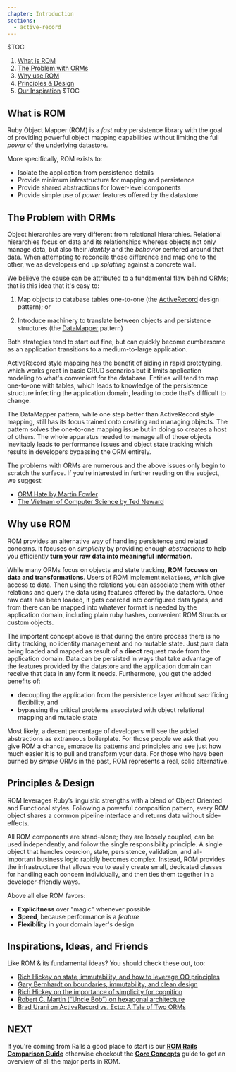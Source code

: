 ```yaml
---
chapter: Introduction
sections:
  - active-record
---
```


$TOC
  1. [What is ROM](#what-is-rom)
  2. [The Problem with ORMs](#the-problem-with-orms)
  3. [Why use ROM](#why-use-rom)
  4. [Principles & Design](#principles-amp-design)
  5. [Our Inspiration](#inspirations-ideas-and-friends)
$TOC

## What is ROM

Ruby Object Mapper (ROM) is a *fast* ruby persistence library with
the goal of providing powerful object mapping capabilities without limiting the
full *power* of the underlying datastore.

More specifically, ROM exists to:

* Isolate the application from persistence details
* Provide minimum infrastructure for mapping and persistence
* Provide shared abstractions for lower-level components
* Provide simple use of *power* features offered by the datastore

## The Problem with ORMs

Object hierarchies are very different from relational hierarchies. Relational
hierarchies focus on data and its relationships whereas objects not only manage
data, but also their *identity* and the *behavior* centered around that data.
When attempting to reconcile those difference and map one to the other, we as
developers end up *splatting* against a concrete wall.

We believe the cause can be attributed to a fundamental flaw behind ORMs; that
is this idea that it's easy to:

1. Map objects to database tables one-to-one (the
[ActiveRecord](https://en.wikipedia.org/wiki/Active_record_pattern) design
pattern); or

2. Introduce machinery to translate between objects and persistence structures
(the [DataMapper](https://en.wikipedia.org/wiki/Data_mapper_pattern) pattern)

Both strategies tend to start out fine, but can quickly become cumbersome as an
application transitions to a medium-to-large application.

ActiveRecord style mapping has the benefit of aiding in rapid prototyping, which works
great in basic CRUD scenarios but it limits application modeling to what's
convenient for the database. Entities will tend to map one-to-one with tables,
which leads to knowledge of the persistence structure infecting the application
domain, leading to code that's difficult to change.

The DataMapper pattern, while one step better than ActiveRecord style mapping,
still has its focus trained onto creating and managing objects. The pattern
solves the one-to-one mapping issue but in doing so creates a host of others.
The whole apparatus needed to manage all of those objects inevitably leads to
performance issues and object state tracking which results in developers
bypassing the ORM entirely.

The problems with ORMs are numerous and the above issues only begin to scratch
the surface. If you're interested in further reading on the subject, we suggest:

* [ORM Hate by Martin Fowler](https://martinfowler.com/bliki/OrmHate.html)
* [The Vietnam of Computer Science by Ted Neward](http://blogs.tedneward.com/post/the-vietnam-of-computer-science/)

## Why use ROM

ROM provides an alternative way of handling persistence and related concerns.
It focuses on *simplicity* by providing enough *abstractions* to help you
efficiently **turn your raw data into meaningful information**. 

While many ORMs focus on objects and state tracking, **ROM focuses on data and
transformations**. Users of ROM implement `Relations`, which give access to data. 
Then using the relations you can associate them with other relations and query
the data using features offered by the datastore. Once raw data has been loaded,
it gets coerced into configured data types, and from there can be mapped into
whatever format is needed by the application domain, including plain ruby hashes,
convenient ROM Structs or custom objects.

The important concept above is that during the entire process there is no dirty
tracking, no identity management and no mutable state. Just *pure* data being
loaded and mapped as result of a **direct** request made from the application
domain. Data can be persisted in ways that take advantage of the features
provided by the datastore and the application domain can receive that data in 
any form it needs. Furthermore, you get the added benefits of:

* decoupling the application from the persistence layer without sacrificing
  flexibility, and
* bypassing the critical problems associated with object relational mapping
  and mutable state

Most likely, a decent percentage of developers will see the added abstractions
as extraneous boilerplate. For those people we ask that you give ROM a chance,
embrace its patterns and principles and see just how much easier it is to pull
and transform your data. For those who have been burned by *simple* ORMs in the
past, ROM represents a real, solid alternative. 


## Principles & Design

ROM leverages Ruby’s linguistic strengths with a blend of Object Oriented and
Functional styles. Following a powerful composition pattern, every ROM object
shares a common pipeline interface and returns data without side-effects.

All ROM components are stand-alone; they are loosely coupled, can be used
independently, and follow the single responsibility principle. A single object
that handles coercion, state, persistence, validation, and all-important
business logic rapidly becomes complex. Instead, ROM provides the infrastructure
that allows you to easily create small, dedicated classes for handling each
concern individually, and then ties them together in a developer-friendly ways.

Above all else ROM favors:

* **Explicitness** over "magic" whenever possible
* **Speed**, because performance is a *feature*
* **Flexibility** in your domain layer's design


## Inspirations, Ideas, and Friends

Like ROM & its fundamental ideas? You should check these out, too:

* [Rich Hickey on state, immutability, and how to leverage OO principles](http://www.infoq.com/presentations/Are-We-There-Yet-Rich-Hickey)
* [Gary Bernhardt on boundaries, immutability, and clean design](https://www.youtube.com/watch?v=yTkzNHF6rMs)
* [Rich Hickey on the importance of simplicity for cognition](https://www.youtube.com/watch?v=rI8tNMsozo0)
* [Robert C. Martin (“Uncle Bob”) on hexagonal architecture](https://www.youtube.com/watch?v=WpkDN78P884)
* [Brad Urani on ActiveRecord vs. Ecto: A Tale of Two ORMs](https://www.youtube.com/watch?v=_wD25uHx_Sw)

<!-- ## Criticisms 

Should collect a number of criticisms lobbed against ROM and attempt to answer
them here. Left for future changes. -->


## NEXT

If you're coming from Rails a good place to start is our 
[**ROM Rails Comparison Guide**](/%{version}/learn/introduction/active-record)
otherwise checkout the
[**Core Concepts**](/%{version}/learn/getting-started/core-concepts)
guide to get an overview of all the major parts in ROM.

